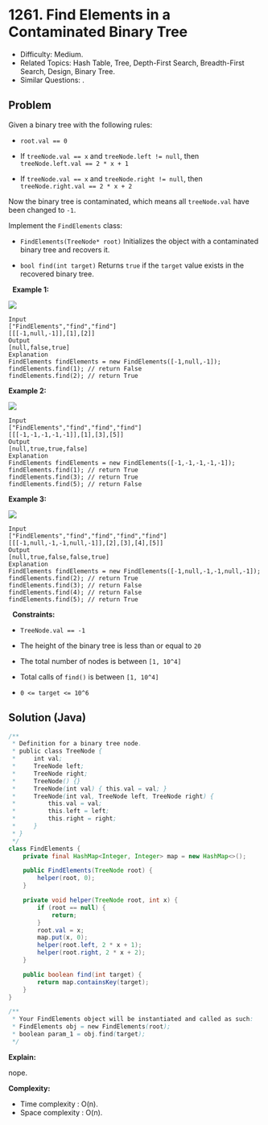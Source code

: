 # 1261. Find Elements in a Contaminated Binary Tree

- Difficulty: Medium.
- Related Topics: Hash Table, Tree, Depth-First Search, Breadth-First Search, Design, Binary Tree.
- Similar Questions: .

## Problem

Given a binary tree with the following rules:


	
- ```root.val == 0```
	
- If ```treeNode.val == x``` and ```treeNode.left != null```, then ```treeNode.left.val == 2 * x + 1```
	
- If ```treeNode.val == x``` and ```treeNode.right != null```, then ```treeNode.right.val == 2 * x + 2```


Now the binary tree is contaminated, which means all ```treeNode.val``` have been changed to ```-1```.

Implement the ```FindElements``` class:


	
- ```FindElements(TreeNode* root)``` Initializes the object with a contaminated binary tree and recovers it.
	
- ```bool find(int target)``` Returns ```true``` if the ```target``` value exists in the recovered binary tree.


 
**Example 1:**

![](https://assets.leetcode.com/uploads/2019/11/06/untitled-diagram-4-1.jpg)

```
Input
["FindElements","find","find"]
[[[-1,null,-1]],[1],[2]]
Output
[null,false,true]
Explanation
FindElements findElements = new FindElements([-1,null,-1]); 
findElements.find(1); // return False 
findElements.find(2); // return True 
```

**Example 2:**

![](https://assets.leetcode.com/uploads/2019/11/06/untitled-diagram-4.jpg)

```
Input
["FindElements","find","find","find"]
[[[-1,-1,-1,-1,-1]],[1],[3],[5]]
Output
[null,true,true,false]
Explanation
FindElements findElements = new FindElements([-1,-1,-1,-1,-1]);
findElements.find(1); // return True
findElements.find(3); // return True
findElements.find(5); // return False
```

**Example 3:**

![](https://assets.leetcode.com/uploads/2019/11/07/untitled-diagram-4-1-1.jpg)

```
Input
["FindElements","find","find","find","find"]
[[[-1,null,-1,-1,null,-1]],[2],[3],[4],[5]]
Output
[null,true,false,false,true]
Explanation
FindElements findElements = new FindElements([-1,null,-1,-1,null,-1]);
findElements.find(2); // return True
findElements.find(3); // return False
findElements.find(4); // return False
findElements.find(5); // return True
```

 
**Constraints:**


	
- ```TreeNode.val == -1```
	
- The height of the binary tree is less than or equal to ```20```
	
- The total number of nodes is between ```[1, 10^4]```
	
- Total calls of ```find()``` is between ```[1, 10^4]```
	
- ```0 <= target <= 10^6```



## Solution (Java)

```java
/**
 * Definition for a binary tree node.
 * public class TreeNode {
 *     int val;
 *     TreeNode left;
 *     TreeNode right;
 *     TreeNode() {}
 *     TreeNode(int val) { this.val = val; }
 *     TreeNode(int val, TreeNode left, TreeNode right) {
 *         this.val = val;
 *         this.left = left;
 *         this.right = right;
 *     }
 * }
 */
class FindElements {
    private final HashMap<Integer, Integer> map = new HashMap<>();

    public FindElements(TreeNode root) {
        helper(root, 0);
    }

    private void helper(TreeNode root, int x) {
        if (root == null) {
            return;
        }
        root.val = x;
        map.put(x, 0);
        helper(root.left, 2 * x + 1);
        helper(root.right, 2 * x + 2);
    }

    public boolean find(int target) {
        return map.containsKey(target);
    }
}

/**
 * Your FindElements object will be instantiated and called as such:
 * FindElements obj = new FindElements(root);
 * boolean param_1 = obj.find(target);
 */
```

**Explain:**

nope.

**Complexity:**

* Time complexity : O(n).
* Space complexity : O(n).
